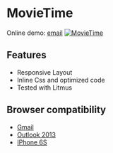 # MovieTime
Online demo: [email](http://ann-pavlova.github.io/movieTime)
[![MovieTime](https://i.imgur.com/DDNMVAG.png)](http://ann-pavlova.github.io/movieTime)

## Features
- Responsive Layout
- Inline Css and optimized code
- Tested with Litmus

## Browser compatibility
- [Gmail](http://i.imgur.com/i5F53LY.jpg)
- [Outlook 2013](http://i.imgur.com/o6FDDqi.jpg)
- [IPhone 6S](http://i.imgur.com/iTJcHSR.png) 

